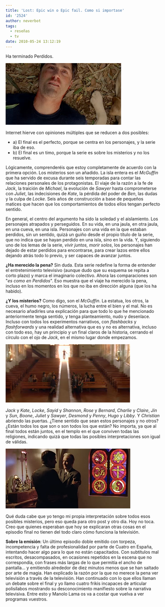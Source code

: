 ```yaml
---
title: 'Lost: Epic win o Epic fail. Como si importase'
id: '2524'
author: neverbot
tags:
  - reseñas
  - tv
date: 2010-05-24 13:12:19
---
```


Ha terminado Perdidos.

![Captura de pantalla 2010-05-24 a las 12.48.43.png](./lost-epic-win-o-epic-fail-como-si-importase/Captura-de-pantalla-2010-05-24-a-las-12.48.43.png)

Internet hierve con opiniones múltiples que se reducen a dos posibles:

* a) El final es el perfecto, porque se centra en los personajes, y la serie iba de eso.
* b) El final es un timo, porque la serie es sobre los misterios y no los resuelve.

Lógicamente, comprenderéis que estoy completamente de acuerdo con la primera opción. Los misterios son un añadido. La isla entera es el _McGuffin_ que ha servido de excusa durante seis temporadas para contar las relaciones personales de los protagonistas. El viaje de la razón a la fe de _Jack_, la traición de _Michael_, la evolución de _Sawyer_ hasta comprometerse con _Juliet_, las indecisiones de _Kate_, la pérdida del poder de _Ben_, las dudas y la culpa de _Locke_. Seis años de construcción a base de pequeños matices que hacen que los comportamientos de todos ellos tengan perfecto sentido.

En general, el centro del argumento ha sido la soledad y el aislamiento. Los personajes atrapados y perseguidos. En su vida, en una jaula, en otra jaula, en una cueva, en una isla. Personajes con una vida en la que estaban perdidos, sin un sentido, quizá un guiño desde el propio título de la serie, que no indica que se hayan perdido en una isla, sino en la vida. Y, siguiendo uno de los lemas de la serie, _vivir juntos, morir solos_, los personajes han dejado de estar perdidos para encontrarse, para crear lazos entre ellos dejando atrás todo lo previo, y ser capaces de avanzar juntos.

**¿Ha merecido la pena?** Sin duda. Esta serie redefine la forma de entender el entretenimiento televisivo (aunque dudo que su esquema se repita a corto plazo) y marca el imaginario colectivo. Ahora las comparaciones son "_es como en Perdidos_". Eso muestra que el viaje ha merecido la pena, incluso en los momentos en los que no iba en dirección alguna (que los ha habido).

**¿Y los misterios?** Como digo, son el _McGuffin_. La estatua, los otros, la cueva, el humo negro, los números, la lucha entre el bien y el mal. No es necesario añadirles una explicación para que todo lo que he mencionado anteriormente tenga sentido, y tenga planteamiento, nudo y desenlace. Incluso con todos los experimentos narrativos, con _flashbacks_ y _flashforwards_ y una realidad alternativa que es y no es alternativa, incluso con todo eso, hay un principio y un final claros de la historia, cerrando el círculo con el ojo de _Jack_, en el mismo lugar donde empezamos.

![Captura de pantalla 2010-05-24 a las 12.56.41.png](./lost-epic-win-o-epic-fail-como-si-importase/Captura-de-pantalla-2010-05-24-a-las-12.56.41.png)

_Jack_ y _Kate_, _Locke_, _Sayid_ y _Shannon_, _Rose_ y _Bernard_, _Charlie_ y _Claire_, _Jin_ y _Sun_, _Boone_, _Juliet_ y _Sawyer_, _Desmond_ y _Penny_, _Hugo_ y _Libby_. Y _Christian_ abriendo las puertas. ¿Tiene sentido que sean estos personajes y no otros? ¿Están todos los que son o son todos los que están? No importa, ya que al final todos están juntos, en el templo en el que conviven todas las religiones, indicando quizá que todas las posibles interpretaciones son igual de válidas.

![Captura de pantalla 2010-05-24 a las 13.03.56.png](./lost-epic-win-o-epic-fail-como-si-importase/Captura-de-pantalla-2010-05-24-a-las-13.03.56.png)

Qué duda cabe que yo tengo mi propia interpretación sobre todos esos posibles misterios, pero eso queda para otro post y otro día. Hoy no toca. Creo que quienes esperaban que hoy se explicaran otras cosas en el episodio final no tienen del todo claro cómo funciona la televisión.

**Sobre la emisión**: Un último episodio doble emitido con torpeza, incompetencia y falta de profesionalidad por parte de Cuatro en España, intentando hacer algo para lo que no están capacitados. Con subtítulos mal escritos, desacompasados, en ocasiones repetidos en la escena que no correspondía, con frases más largas de lo que permitía el ancho de pantalla... y emitiendo alrededor de diez minutos menos que se han saltado por arte de magia. Han explicado la razón por la que no merece la pena ver televisión a través de la televisión. Han continuado con lo que ellos llaman un debate sobre el final y yo llamo cuatro frikis incapaces de articular polisílabos mostrando su desconocimiento manifiesto sobre la narrativa televisiva. Entre esto y Manolo Lama os va a costar que vuelva a ver programas vuestros.

